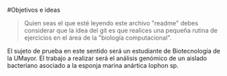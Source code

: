 #Objetivos e ideas
>Quien seas el que esté leyendo este archivo "readme" debes considerar que la idea del git es que realices una pequeña rutina de ejercicios en el área de la "biología computacional".

El sujeto de prueba en este sentido será un estudiante de Biotecnología de la UMayor.
El trabajo a realizar será el análisis genómico de un aislado bacteriano asociado a la esponja marina anártica Iophon sp.
